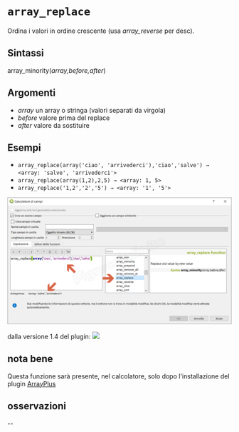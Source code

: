 # `array_replace`

Ordina i valori in ordine crescente (usa _array_reverse_ per desc).

## Sintassi

array_minority(_array,before,after_)

## Argomenti

* _array_ un array o stringa (valori separati da virgola)
* _before_ valore prima del replace
* _after_ valore da sostituire

## Esempi

* `array_replace(array('ciao', 'arrivederci'),'ciao','salve') → <array: 'salve', 'arrivederci'>`
* `array_replace(array(1,2),2,5) → <array: 1, 5>`
* `array_replace('1,2','2','5') → <array: '1', '5'>`

![](/img/arrays/array_replace/array_replace1.png)

dalla versione 1.4 del plugin:
![](/img/arrays/array_replace/array_replace2.png)

## nota bene

Questa funzione sarà presente, nel calcolatore, solo dopo l'installazione del plugin [ArrayPlus](https://framagit.org/jbdesbas/arrayPlus)

## osservazioni

--